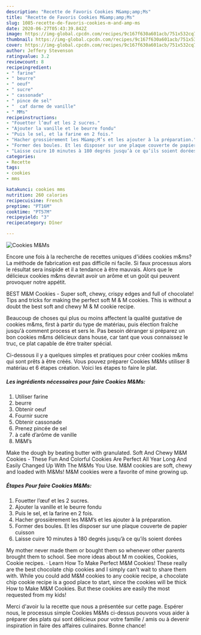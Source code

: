 ```yaml
---
description: "Recette de Favoris Cookies M&amp;amp;Ms"
title: "Recette de Favoris Cookies M&amp;amp;Ms"
slug: 1085-recette-de-favoris-cookies-m-and-amp-ms
date: 2020-06-27T05:43:39.842Z
image: https://img-global.cpcdn.com/recipes/9c167f630a601acb/751x532cq70/cookies-mms-photo-principale-de-la-recette.jpg
thumbnail: https://img-global.cpcdn.com/recipes/9c167f630a601acb/751x532cq70/cookies-mms-photo-principale-de-la-recette.jpg
cover: https://img-global.cpcdn.com/recipes/9c167f630a601acb/751x532cq70/cookies-mms-photo-principale-de-la-recette.jpg
author: Jeffery Stevenson
ratingvalue: 3.2
reviewcount: 8
recipeingredient:
- " farine"
- " beurre"
- " oeuf"
- " sucre"
- " cassonade"
- " pince de sel"
- "  caf darme de vanille"
- " MMs"
recipeinstructions:
- "Fouetter l’œuf et les 2 sucres."
- "Ajouter la vanille et le beurre fondu"
- "Puis le sel, et la farine en 2 fois."
- "Hacher grossièrement les M&amp;M’s et les ajouter à la préparation."
- "Former des boules. Et les disposer sur une plaque couverte de papier cuisson"
- "Laisse cuire 10 minutes à 180 degrés jusqu’à ce qu’ils soient dorées"
categories:
- Recette
tags:
- cookies
- mms

katakunci: cookies mms 
nutrition: 260 calories
recipecuisine: French
preptime: "PT16M"
cooktime: "PT57M"
recipeyield: "3"
recipecategory: Dîner

---
```



![Cookies M&amp;Ms](https://img-global.cpcdn.com/recipes/9c167f630a601acb/751x532cq70/cookies-mms-photo-principale-de-la-recette.jpg)

Encore une fois à la recherche de recettes uniques d'idées cookies m&amp;ms? La méthode de fabrication est pas difficile ni facile. Si faux processus alors le résultat sera insipide et il a tendance à être mauvais. Alors que le délicieux cookies m&amp;ms devrait avoir un arôme et un goût qui peuvent provoquer notre appétit.

BEST M&amp;M Cookies - Super soft, chewy, crispy edges and full of chocolate! Tips and tricks for making the perfect soft M &amp; M cookies. This is without a doubt the best soft and chewy M &amp; M cookie recipe.

Beaucoup de choses qui plus ou moins affectent la qualité gustative de cookies m&amp;ms, first à partir du type de matériau, puis élection fraîche jusqu'à comment process et sers le. Pas besoin déranger si préparez un bon cookies m&amp;ms délicieux dans house, car tant que vous connaissez le truc, ce plat capable de être traiter spécial.


Ci-dessous il y a quelques simples et pratiques pour créer cookies m&amp;ms qui sont prêts à être créés. Vous pouvez préparer Cookies M&amp;Ms utiliser 8 matériau et 6 étapes création. Voici les étapes to faire le plat.

<!--inarticleads1-->

##### Les ingrédients nécessaires pour faire Cookies M&amp;Ms:

1. Utiliser  farine
1.   beurre
1. Obtenir  oeuf
1. Fournir  sucre
1. Obtenir  cassonade
1. Prenez  pincée de sel
1.   à café d’arôme de vanille
1.   M&amp;M’s


Make the dough by beating butter with granulated. Soft And Chewy M&amp;M Cookies - These Fun And Colorful Cookies Are Perfect All Year Long And Easily Changed Up With The M&amp;Ms You Use. M&amp;M cookies are soft, chewy and loaded with M&amp;Ms! M&amp;M cookies were a favorite of mine growing up. 

<!--inarticleads2-->

##### Étapes Pour faire Cookies M&amp;Ms:

1. Fouetter l’œuf et les 2 sucres.
1. Ajouter la vanille et le beurre fondu
1. Puis le sel, et la farine en 2 fois.
1. Hacher grossièrement les M&amp;M’s et les ajouter à la préparation.
1. Former des boules. Et les disposer sur une plaque couverte de papier cuisson
1. Laisse cuire 10 minutes à 180 degrés jusqu’à ce qu’ils soient dorées


My mother never made them or bought them so whenever other parents brought them to school. See more ideas about M m cookies, Cookies, Cookie recipes. · Learn How To Make Perfect M&amp;M Cookies! These really are the best chocolate chip cookies and I simply can&#39;t wait to share them with. While you could add M&amp;M cookies to any cookie recipe, a chocolate chip cookie recipe is a good place to start, since the cookies will be thick How to Make M&amp;M Cookies. But these cookies are easily the most requested from my kids! 


Merci d'avoir lu la recette que nous a présentée sur cette page. Espérer nous, le processus simple Cookies M&amp;Ms ci-dessus pouvons vous aider à préparer des plats qui sont délicieux pour votre famille / amis ou à devenir inspiration in faire des affaires culinaires. Bonne chance!

